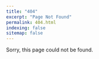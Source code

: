```yaml
---
title: "404"
excerpt: "Page Not Found"
permalink: 404.html
indexing: false
sitemap: false
---
```


Sorry, this page could not be found.
